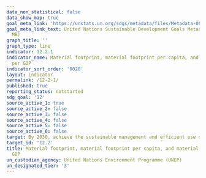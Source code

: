 ```yaml
---
data_non_statistical: false
data_show_map: true
goal_meta_link: 'https://unstats.un.org/sdgs/metadata/files/Metadata-08-04-01.pdf '
goal_meta_link_text: United Nations Sustainable Development Goals Metadata (PDF 4.0
  MB)
graph_title: ''
graph_type: line
indicator: 12.2.1
indicator_name: Material footprint, material footprint per capita, and material footprint
  per GDP
indicator_sort_order: '0020'
layout: indicator
permalink: /12-2-1/
published: true
reporting_status: notstarted
sdg_goal: '12'
source_active_1: true
source_active_2: false
source_active_3: false
source_active_4: false
source_active_5: false
source_active_6: false
target: By 2030, achieve the sustainable management and efficient use of natural resources
target_id: '12.2'
title: Material footprint, material footprint per capita, and material footprint per
  GDP
un_custodian_agency: United Nations Environment Programme (UNEP)
un_designated_tier: '3'
---
```

